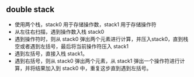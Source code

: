 ## double stack

- 使用两个栈，stack0 用于存储操作数，stack1 用于存储操作符
- 从左往右扫描，遇到操作数入栈 stack0
- 遇到操作符时，则从 stack0 弹出两个元素进行计算，并压入stack0，直到栈空或者遇到左括号，最后将当前操作符压入 stack1
- 遇到左括号，直接入栈 stack1。
- 遇到右括号，则从 stack0 弹出两个元素，从 stack1 弹出一个操作符进行计算，并将结果加入到 stack0 中，重复这步直到遇到左括号。